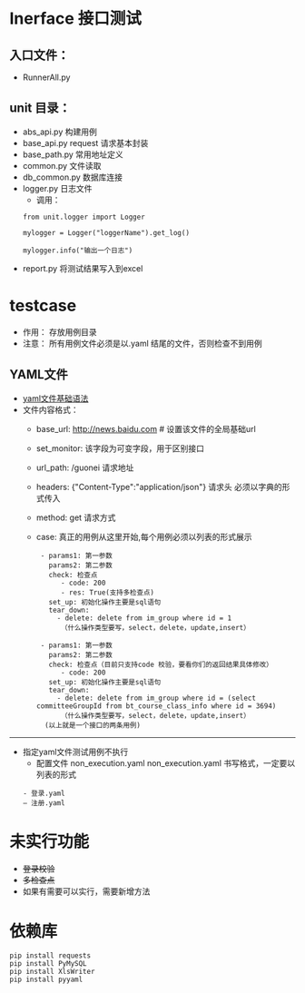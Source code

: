  # Inerface 接口测试
 
 ## 入口文件：
 * RunnerAll.py
 
 ## unit 目录：
  * abs_api.py 构建用例
  * base_api.py request 请求基本封装
  * base_path.py 常用地址定义
  * common.py   文件读取
  * db_common.py 数据库连接
  * logger.py   日志文件
      * 调用：
      ```
      from unit.logger import Logger
      
      mylogger = Logger("loggerName").get_log()
      
      mylogger.info("输出一个日志")  

       ```
  * report.py  将测试结果写入到excel
 
# testcase 
 * 作用： 存放用例目录
 * 注意： 所有用例文件必须是以.yaml 结尾的文件，否则检查不到用例
 
 ## YAML文件
   * [yaml文件基础语法](https://www.jianshu.com/p/97222440cd08)
   * 文件内容格式：
      * base_url: http://news.baidu.com   # 设置该文件的全局基础url
      * set_monitor: 该字段为可变字段，用于区别接口
      * url_path: /guonei  请求地址
      * headers: {"Content-Type":"application/json"}  请求头 必须以字典的形式传入
      * method: get  请求方式
      * case: 真正的用例从这里开始,每个用例必须以列表的形式展示
          
          ````
           - params1: 第一参数
             params2: 第二参数
             check: 检查点
                - code: 200
                - res: True(支持多检查点)
             set_up: 初始化操作主要是sql语句
             tear_down:
               - delete: delete from im_group where id = 1
                （什么操作类型要写，select，delete，update,insert）
           
           - params1: 第一参数
             params2: 第二参数
             check: 检查点（目前只支持code 校验，要看你们的返回结果具体修改）
                - code: 200
             set_up: 初始化操作主要是sql语句
             tear_down:
               - delete: delete from im_group where id = (select committeeGroupId from bt_course_class_info where id = 3694)
                （什么操作类型要写，select，delete，update,insert）
            (以上就是一个接口的两条用例)
           ````
  ---
   * 指定yaml文件测试用例不执行
     * 配置文件 non_execution.yaml
     non_execution.yaml 书写格式，一定要以列表的形式
     ```
     - 登录.yaml
     — 注册.yaml
     ```


 # 未实行功能
 * ~~登录校验~~
 * ~~多检查点~~
 * 如果有需要可以实行，需要新增方法
 
# 依赖库
```
pip install requests
pip install PyMySQL
pip install XlsWriter 
pip install pyyaml
```



